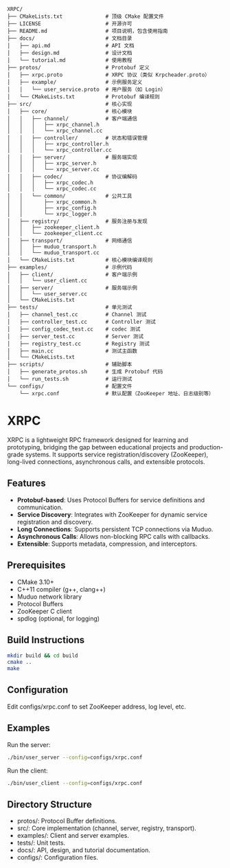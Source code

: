 ```
XRPC/
├── CMakeLists.txt              # 顶级 CMake 配置文件
├── LICENSE                     # 开源许可
├── README.md                   # 项目说明，包含使用指南
├── docs/                       # 文档目录
│   ├── api.md                  # API 文档
│   ├── design.md               # 设计文档
│   └── tutorial.md             # 使用教程
├── protos/                     # Protobuf 定义
│   ├── xrpc.proto              # XRPC 协议（类似 Krpcheader.proto）
│   ├── example/                # 示例服务定义
│   │   └── user_service.proto  # 用户服务（如 Login）
│   └── CMakeLists.txt          # Protobuf 编译规则
├── src/                        # 核心实现
│   ├── core/                   # 核心模块
│   │   ├── channel/            # 客户端通信
│   │   │   ├── xrpc_channel.h
│   │   │   └── xrpc_channel.cc
│   │   ├── controller/         # 状态和错误管理
│   │   │   ├── xrpc_controller.h
│   │   │   └── xrpc_controller.cc
│   │   ├── server/             # 服务端实现
│   │   │   ├── xrpc_server.h
│   │   │   └── xrpc_server.cc
│   │   ├── codec/              # 协议编解码
│   │   │   ├── xrpc_codec.h
│   │   │   └── xrpc_codec.cc
│   │   └── common/             # 公共工具
│   │       ├── xrpc_common.h
│   │       ├── xrpc_config.h
│   │       └── xrpc_logger.h
│   ├── registry/               # 服务注册与发现
│   │   ├── zookeeper_client.h
│   │   └── zookeeper_client.cc
│   ├── transport/              # 网络通信
│   │   ├── muduo_transport.h
│   │   └── muduo_transport.cc
│   └── CMakeLists.txt          # 核心模块编译规则
├── examples/                   # 示例代码
│   ├── client/                 # 客户端示例
│   │   └── user_client.cc
│   ├── server/                 # 服务端示例
│   │   └── user_server.cc
│   └── CMakeLists.txt
├── tests/                      # 单元测试
│   ├── channel_test.cc         # Channel 测试
│   ├── controller_test.cc      # Controller 测试
│   ├── config_codec_test.cc    # codec 测试
│   ├── server_test.cc          # Server 测试
│   ├── registry_test.cc        # Registry 测试
│   ├── main.cc                 # 测试主函数
│   └── CMakeLists.txt
├── scripts/                    # 辅助脚本
│   ├── generate_protos.sh      # 生成 Protobuf 代码
│   └── run_tests.sh            # 运行测试
└── configs/                    # 配置文件
    └── xrpc.conf               # 默认配置（ZooKeeper 地址、日志级别等）
```

# XRPC

XRPC is a lightweight RPC framework designed for learning and prototyping, bridging the gap between educational projects and production-grade systems. It supports service registration/discovery (ZooKeeper), long-lived connections, asynchronous calls, and extensible protocols.

## Features
- **Protobuf-based**: Uses Protocol Buffers for service definitions and communication.
- **Service Discovery**: Integrates with ZooKeeper for dynamic service registration and discovery.
- **Long Connections**: Supports persistent TCP connections via Muduo.
- **Asynchronous Calls**: Allows non-blocking RPC calls with callbacks.
- **Extensible**: Supports metadata, compression, and interceptors.

## Prerequisites
- CMake 3.10+
- C++11 compiler (g++, clang++)
- Muduo network library
- Protocol Buffers
- ZooKeeper C client
- spdlog (optional, for logging)

## Build Instructions
```bash
mkdir build && cd build
cmake ..
make
```

## Configuration
Edit configs/xrpc.conf to set ZooKeeper address, log level, etc.

## Examples

Run the server:
```bash
./bin/user_server --config=configs/xrpc.conf
```

Run the client:
```bash
./bin/user_client --config=configs/xrpc.conf
```

## Directory Structure

- protos/: Protocol Buffer definitions.
- src/: Core implementation (channel, server, registry, transport).
- examples/: Client and server examples.
- tests/: Unit tests.
- docs/: API, design, and tutorial documentation.
- configs/: Configuration files.